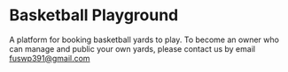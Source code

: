 # Basketball Playground

A platform for booking basketball yards to play. To become an owner who can manage and public your own yards, please contact us by email fuswp391@gmail.com